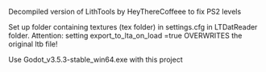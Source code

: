 Decompiled version of LithTools by HeyThereCoffeee to fix PS2 levels

Set up folder containing textures (tex folder) in settings.cfg in LTDatReader folder.
Attention: setting export_to_lta_on_load =true OVERWRITES the original ltb file!

Use Godot_v3.5.3-stable_win64.exe with this project
